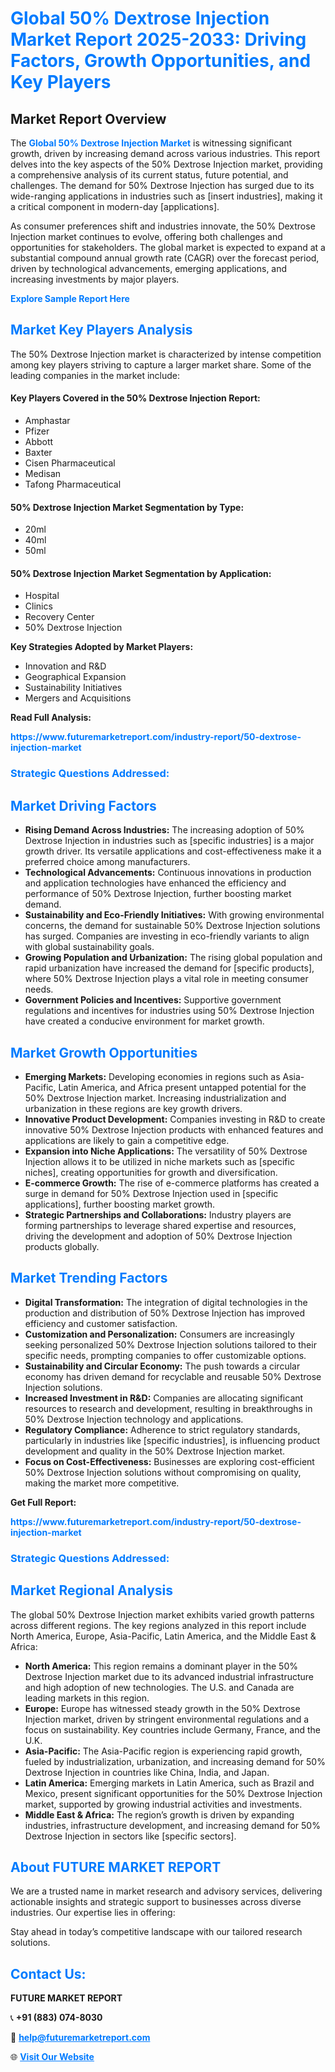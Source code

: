 <h1 style="color: #007BFF;">Global 50% Dextrose Injection Market Report 2025-2033: Driving Factors, Growth Opportunities, and Key Players</h1>

<section id="overview">
<h2>Market Report Overview</h2>
<p>The <a href="https://www.futuremarketreport.com/industry-report/50-dextrose-injection-market" style="color: #007BFF; text-decoration: none;"><strong>Global 50% Dextrose Injection Market</strong></a> is witnessing significant growth, driven by increasing demand across various industries. This report delves into the key aspects of the 50% Dextrose Injection market, providing a comprehensive analysis of its current status, future potential, and challenges. The demand for 50% Dextrose Injection has surged due to its wide-ranging applications in industries such as [insert industries], making it a critical component in modern-day [applications].</p>
<p>As consumer preferences shift and industries innovate, the 50% Dextrose Injection market continues to evolve, offering both challenges and opportunities for stakeholders. The global market is expected to expand at a substantial compound annual growth rate (CAGR) over the forecast period, driven by technological advancements, emerging applications, and increasing investments by major players.</p>
</section>

<section id="overview">
<p><a href="https://www.futuremarketreport.com/request-sample/reportId=124010" style="color: #007BFF; text-decoration: none;"><strong>Explore Sample Report Here</strong></a></p>
</section>

<section id="key-players">
<h2 style="color: #007BFF;">Market Key Players Analysis</h2>
<p>The 50% Dextrose Injection market is characterized by intense competition among key players striving to capture a larger market share. Some of the leading companies in the market include:</p>
<h4>Key Players Covered in the 50% Dextrose Injection Report:</h4>
<ul><li>Amphastar</li><li>Pfizer</li><li>Abbott</li><li>Baxter</li><li>Cisen Pharmaceutical</li><li>Medisan</li><li>Tafong Pharmaceutical</li></ul>
<h4>50% Dextrose Injection Market Segmentation by Type:</h4>
<ul><li>20ml</li><li>40ml</li><li>50ml</li></ul>

<h4>50% Dextrose Injection Market Segmentation by Application:</h4>
<ul><li>Hospital</li><li>Clinics</li><li>Recovery Center</li><li>50% Dextrose Injection</li></ul>
<p><strong>Key Strategies Adopted by Market Players:</strong></p>
<ul>
<li>Innovation and R&D</li>
<li>Geographical Expansion</li>
<li>Sustainability Initiatives</li>
<li>Mergers and Acquisitions</li>
</ul>
</section>

<section>
<p><strong>Read Full Analysis: </strong></p><a href="https://www.futuremarketreport.com/industry-report/50-dextrose-injection-market" style="color: #007BFF; text-decoration: none;"><strong>https://www.futuremarketreport.com/industry-report/50-dextrose-injection-market</strong></a>
<h3 style="color: #007BFF;">Strategic Questions Addressed:</h3>
</section>

<section id="driving-factors">
<h2 style="color: #007BFF;">Market Driving Factors</h2>
<ul>
<li><strong>Rising Demand Across Industries:</strong> The increasing adoption of 50% Dextrose Injection in industries such as [specific industries] is a major growth driver. Its versatile applications and cost-effectiveness make it a preferred choice among manufacturers.</li>
<li><strong>Technological Advancements:</strong> Continuous innovations in production and application technologies have enhanced the efficiency and performance of 50% Dextrose Injection, further boosting market demand.</li>
<li><strong>Sustainability and Eco-Friendly Initiatives:</strong> With growing environmental concerns, the demand for sustainable 50% Dextrose Injection solutions has surged. Companies are investing in eco-friendly variants to align with global sustainability goals.</li>
<li><strong>Growing Population and Urbanization:</strong> The rising global population and rapid urbanization have increased the demand for [specific products], where 50% Dextrose Injection plays a vital role in meeting consumer needs.</li>
<li><strong>Government Policies and Incentives:</strong> Supportive government regulations and incentives for industries using 50% Dextrose Injection have created a conducive environment for market growth.</li>
</ul>
</section>

<section id="growth-opportunities">
<h2 style="color: #007BFF;">Market Growth Opportunities</h2>
<ul>
<li><strong>Emerging Markets:</strong> Developing economies in regions such as Asia-Pacific, Latin America, and Africa present untapped potential for the 50% Dextrose Injection market. Increasing industrialization and urbanization in these regions are key growth drivers.</li>
<li><strong>Innovative Product Development:</strong> Companies investing in R&D to create innovative 50% Dextrose Injection products with enhanced features and applications are likely to gain a competitive edge.</li>
<li><strong>Expansion into Niche Applications:</strong> The versatility of 50% Dextrose Injection allows it to be utilized in niche markets such as [specific niches], creating opportunities for growth and diversification.</li>
<li><strong>E-commerce Growth:</strong> The rise of e-commerce platforms has created a surge in demand for 50% Dextrose Injection used in [specific applications], further boosting market growth.</li>
<li><strong>Strategic Partnerships and Collaborations:</strong> Industry players are forming partnerships to leverage shared expertise and resources, driving the development and adoption of 50% Dextrose Injection products globally.</li>
</ul>
</section>

<section id="trending-factors">
<h2 style="color: #007BFF;">Market Trending Factors</h2>
<ul>
<li><strong>Digital Transformation:</strong> The integration of digital technologies in the production and distribution of 50% Dextrose Injection has improved efficiency and customer satisfaction.</li>
<li><strong>Customization and Personalization:</strong> Consumers are increasingly seeking personalized 50% Dextrose Injection solutions tailored to their specific needs, prompting companies to offer customizable options.</li>
<li><strong>Sustainability and Circular Economy:</strong> The push towards a circular economy has driven demand for recyclable and reusable 50% Dextrose Injection solutions.</li>
<li><strong>Increased Investment in R&D:</strong> Companies are allocating significant resources to research and development, resulting in breakthroughs in 50% Dextrose Injection technology and applications.</li>
<li><strong>Regulatory Compliance:</strong> Adherence to strict regulatory standards, particularly in industries like [specific industries], is influencing product development and quality in the 50% Dextrose Injection market.</li>
<li><strong>Focus on Cost-Effectiveness:</strong> Businesses are exploring cost-efficient 50% Dextrose Injection solutions without compromising on quality, making the market more competitive.</li>
</ul>
</section>

<section>
<p><strong>Get Full Report: </strong></p><a href="https://www.futuremarketreport.com/industry-report/50-dextrose-injection-market" style="color: #007BFF; text-decoration: none;"><strong>https://www.futuremarketreport.com/industry-report/50-dextrose-injection-market</strong></a>
<h3 style="color: #007BFF;">Strategic Questions Addressed:</h3>
</section>


<section id="regional-analysis">
<h2 style="color: #007BFF;">Market Regional Analysis</h2>
<p>The global 50% Dextrose Injection market exhibits varied growth patterns across different regions. The key regions analyzed in this report include North America, Europe, Asia-Pacific, Latin America, and the Middle East & Africa:</p>
<ul>
<li><strong>North America:</strong> This region remains a dominant player in the 50% Dextrose Injection market due to its advanced industrial infrastructure and high adoption of new technologies. The U.S. and Canada are leading markets in this region.</li>
<li><strong>Europe:</strong> Europe has witnessed steady growth in the 50% Dextrose Injection market, driven by stringent environmental regulations and a focus on sustainability. Key countries include Germany, France, and the U.K.</li>
<li><strong>Asia-Pacific:</strong> The Asia-Pacific region is experiencing rapid growth, fueled by industrialization, urbanization, and increasing demand for 50% Dextrose Injection in countries like China, India, and Japan.</li>
<li><strong>Latin America:</strong> Emerging markets in Latin America, such as Brazil and Mexico, present significant opportunities for the 50% Dextrose Injection market, supported by growing industrial activities and investments.</li>
<li><strong>Middle East & Africa:</strong> The region’s growth is driven by expanding industries, infrastructure development, and increasing demand for 50% Dextrose Injection in sectors like [specific sectors].</li>
</ul>
</section>

<footer>
<h2 style="color: #007BFF;">About FUTURE MARKET REPORT</h2>
<p>We are a trusted name in market research and advisory services, delivering actionable insights and strategic support to businesses across diverse industries. Our expertise lies in offering:</p>

<p>Stay ahead in today’s competitive landscape with our tailored research solutions.</p>

<h2 style="color: #007BFF;">Contact Us:</h2>
<p><strong>FUTURE MARKET REPORT</strong></p>
<p>📞 <strong>+91 (883) 074-8030</strong></p>
<p>📧 <strong><a href="mailto:help@futuremarketreport.com" style="color: #007BFF;">help@futuremarketreport.com</a></strong></p>
<p>🌐 <strong><a href="https://www.futuremarketreport.com/" style="color: #007BFF;">Visit Our Website</a></strong></p>
</footer>